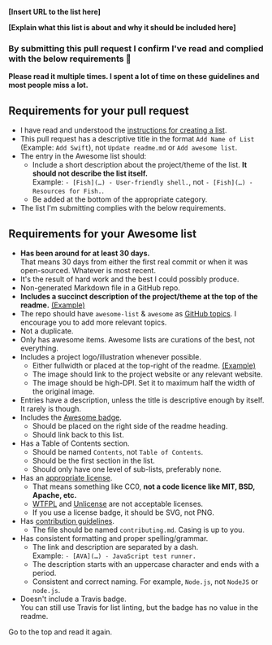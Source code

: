 
<!-- Congrats on creating an Awesome list! 🎉 -->


<!-- Please fill in the below placeholders -->

**[Insert URL to the list here]**

**[Explain what this list is about and why it should be included here]**


### By submitting this pull request I confirm I've read and complied with the below requirements 🖖

**Please read it multiple times. I spent a lot of time on these guidelines and most people miss a lot.**

## Requirements for your pull request

- I have read and understood the [instructions for creating a list](https://github.com/sindresorhus/awesome/blob/master/create-list.md).
- This pull request has a descriptive title in the format `Add Name of List` (Example: `Add Swift`), not `Update readme.md` or `Add awesome list`.
- The entry in the Awesome list should:
	- Include a short description about the project/theme of the list. **It should not describe the list itself.**<br>Example: `- [Fish](…) - User-friendly shell.`, not `- [Fish](…) - Resources for Fish.`.
	- Be added at the bottom of the appropriate category.
- The list I'm submitting complies with the below requirements.


## Requirements for your Awesome list

- **Has been around for at least 30 days.**<br>That means 30 days from either the first real commit or when it was open-sourced. Whatever is most recent.
- It's the result of hard work and the best I could possibly produce.
- Non-generated Markdown file in a GitHub repo.
- **Includes a succinct description of the project/theme at the top of the readme.** [(Example)](https://github.com/willempienaar/awesome-quantified-self)
- The repo should have `awesome-list` & `awesome` as [GitHub topics](https://help.github.com/articles/about-topics). I encourage you to add more relevant topics.
- Not a duplicate.
- Only has awesome items. Awesome lists are curations of the best, not everything.
- Includes a project logo/illustration whenever possible.
	- Either fullwidth or placed at the top-right of the readme. [(Example)](https://github.com/sindresorhus/awesome-electron)
	- The image should link to the project website or any relevant website.
	- The image should be high-DPI. Set it to maximum half the width of the original image.
- Entries have a description, unless the title is descriptive enough by itself. It rarely is though.
- Includes the [Awesome badge](https://github.com/sindresorhus/awesome/blob/master/awesome.md#awesome-badge).
	- Should be placed on the right side of the readme heading.
	- Should link back to this list.
- Has a Table of Contents section.
	- Should be named `Contents`, not `Table of Contents`.
	- Should be the first section in the list.
	- Should only have one level of sub-lists, preferably none.
- Has an [appropriate license](https://github.com/sindresorhus/awesome/blob/master/awesome.md#choose-an-appropriate-license).
	- That means something like CC0, **not a code licence like MIT, BSD, Apache, etc.**
	- [WTFPL](http://www.wtfpl.net) and [Unlicense](http://unlicense.org) are not acceptable licenses.
	- If you use a license badge, it should be SVG, not PNG.
- Has [contribution guidelines](https://github.com/sindresorhus/awesome/blob/master/awesome.md#include-contribution-guidelines).
	- The file should be named `contributing.md`. Casing is up to you.
- Has consistent formatting and proper spelling/grammar.
	- The link and description are separated by a dash. <br>Example: `- [AVA](…) - JavaScript test runner.`
	- The description starts with an uppercase character and ends with a period.
	- Consistent and correct naming. For example, `Node.js`, not `NodeJS` or `node.js`.
- Doesn't include a Travis badge.<br>You can still use Travis for list linting, but the badge has no value in the readme.

Go to the top and read it again.
